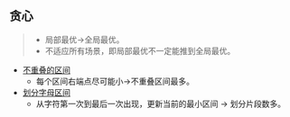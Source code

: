 ## 贪心 ##
>- 局部最优->全局最优。
>- 不适应所有场景，即局部最优不一定能推到全局最优。

- [不重叠的区间](../src/greedy/NonOverlappingIntervals.java)
  - 每个区间右端点尽可能小->不重叠区间最多。
- [划分字母区间](../src/greedy/PartitionLabels.java)
  - 从字符第一次到最后一次出现，更新当前的最小区间 -> 划分片段数多。 